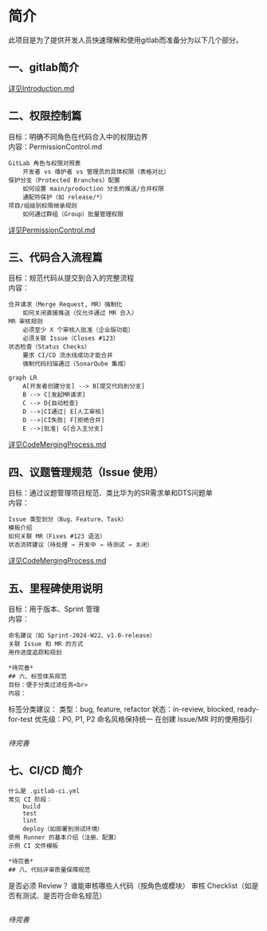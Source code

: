 # 简介
此项目是为了提供开发人员快速理解和使用gitlab而准备分为以下几个部分。

## 一、gitlab简介
[详见Introduction.md](./docs/Introduction.md)
## 二、权限控制篇
目标：明确不同角色在代码合入中的权限边界<br>
内容：PermissionControl.md
```
GitLab 角色与权限对照表
    开发者 vs 维护者 vs 管理员的具体权限（表格对比）
保护分支（Protected Branches）配置
    如何设置 main/production 分支的推送/合并权限
    通配符保护（如 release/*）
项目/组级别权限继承规则
    如何通过群组（Group）批量管理权限
```
[详见PermissionControl.md](./docs/PermissionControl.md)<br>
## 三、代码合入流程篇
目标：规范代码从提交到合入的完整流程<br>
内容：
```
合并请求（Merge Request, MR）强制化
    如何关闭直接推送（仅允许通过 MR 合入）
MR 审核规则
    必须至少 X 个审核人批准（企业版功能）
    必须关联 Issue（Closes #123）
状态检查（Status Checks）
    要求 CI/CD 流水线成功才能合并
    强制代码扫描通过（SonarQube 集成）
```
```mermaid
graph LR
    A[开发者创建分支] --> B[提交代码到分支]
    B --> C[发起MR请求]
    C --> D{自动检查}
    D -->|CI通过| E[人工审核]
    D -->|CI失败| F[拒绝合并]
    E -->|批准| G[合入主分支]
```
[详见CodeMergingProcess.md](./docs/CodeMergingProcess.md)<br>
## 四、议题管理规范（Issue 使用）
目标：通过议题管理项目规范、类比华为的SR需求单和DTS问题单<br>
内容：
```
Issue 类型划分（Bug、Feature、Task）
模板介绍
如何关联 MR（Fixes #123 语法）
状态流转建议（待处理 → 开发中 → 待测试 → 关闭）
```
[详见CodeMergingProcess.md](./docs/IssueManagementSpecification.md)<br>
## 五、里程碑使用说明
目标：用于版本、Sprint 管理<br>
内容：
```
命名建议（如 Sprint-2024-W22、v1.0-release）
关联 Issue 和 MR 的方式
用作进度追踪和规划
```
```
*待完善*
## 六、标签体系规范
目标：便于分类过滤任务<br>
内容：
```
标签分类建议：
    类型：bug, feature, refactor
    状态：in-review, blocked, ready-for-test
    优先级：P0, P1, P2
命名风格保持统一
在创建 Issue/MR 时的使用指引    
```
```
*待完善*
## 七、CI/CD 简介

```
什么是 .gitlab-ci.yml
常见 CI 阶段：
    build
    test
    lint
    deploy（如部署到测试环境）
使用 Runner 的基本介绍（注册、配置）
示例 CI 文件模板
```
```
*待完善*
## 八、代码评审质量保障规范
```
是否必须 Review？
谁能审核哪些人代码（按角色或模块）
审核 Checklist（如是否有测试、是否符合命名规范）
```
```
*待完善*